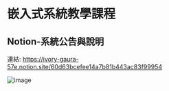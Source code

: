 # 嵌入式系統教學課程

## Notion-系統公告與說明

連結: https://ivory-gaura-57e.notion.site/60d63bcefee14a7b81b443ac83f99954

![image](https://user-images.githubusercontent.com/63353432/131237164-2565c3f8-1a7a-4e84-b78d-7c242cf23332.png)
